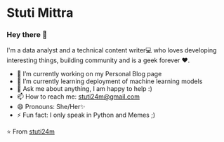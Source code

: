 # Stuti Mittra

### Hey there 👋
I'm a data analyst and a technical content writer💻 who loves developing interesting things, building community and is a geek forever ❤.


  - 🔭 I’m currently working on my Personal Blog page
  - 🌱 I’m currently learning deployment of machine learning models 
  - 💬 Ask me about anything, I am happy to help :)
  - 📫 How to reach me: stuti24m@gmail.com
  - 😄 Pronouns: She/Her✨
  - ⚡ Fun fact: I only speak in Python and Memes ;)



⭐ From <a href ="https://github.com/stuti24m" > stuti24m </a>
